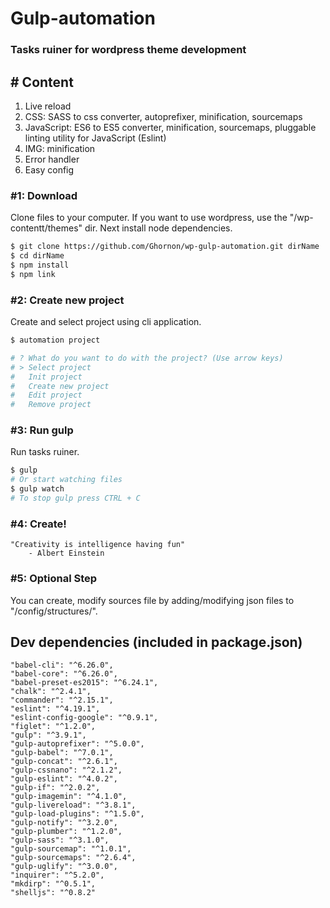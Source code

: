 # Gulp-automation
### Tasks ruiner for wordpress theme development

## # Content
1. Live reload
2. CSS: SASS to css converter, autoprefixer, minification, sourcemaps
3. JavaScript: ES6 to ES5 converter, minification, sourcemaps, pluggable linting utility for JavaScript (Eslint)
4. IMG: minification
5. Error handler
6. Easy config

### #1: Download
Clone files to your computer. If you want to use wordpress, use the "/wp-contentt/themes" dir. Next install node dependencies.
```bash
$ git clone https://github.com/Ghornon/wp-gulp-automation.git dirName
$ cd dirName
$ npm install
$ npm link
```

### #2: Create new project
Create and select project using cli application.
```bash
$ automation project
```

```bash
# ? What do you want to do with the project? (Use arrow keys)
# > Select project
#   Init project
#   Create new project
#   Edit project
#   Remove project
```

### #3: Run gulp
Run tasks ruiner.
```bash
$ gulp
# Or start watching files
$ gulp watch
# To stop gulp press CTRL + C
```
### #4: Create!
    "Creativity is intelligence having fun" 
        - Albert Einstein

### #5: Optional Step
You can create, modify sources file by adding/modifying json files to "/config/structures/".

## Dev dependencies (included in package.json)
    "babel-cli": "^6.26.0",
    "babel-core": "^6.26.0",
    "babel-preset-es2015": "^6.24.1",
    "chalk": "^2.4.1",
    "commander": "^2.15.1",
    "eslint": "^4.19.1",
    "eslint-config-google": "^0.9.1",
    "figlet": "^1.2.0",
    "gulp": "^3.9.1",
    "gulp-autoprefixer": "^5.0.0",
    "gulp-babel": "^7.0.1",
    "gulp-concat": "^2.6.1",
    "gulp-cssnano": "^2.1.2",
    "gulp-eslint": "^4.0.2",
    "gulp-if": "^2.0.2",
    "gulp-imagemin": "^4.1.0",
    "gulp-livereload": "^3.8.1",
    "gulp-load-plugins": "^1.5.0",
    "gulp-notify": "^3.2.0",
    "gulp-plumber": "^1.2.0",
    "gulp-sass": "^3.1.0",
    "gulp-sourcemap": "^1.0.1",
    "gulp-sourcemaps": "^2.6.4",
    "gulp-uglify": "^3.0.0",
    "inquirer": "^5.2.0",
    "mkdirp": "^0.5.1",
    "shelljs": "^0.8.2"
